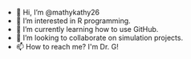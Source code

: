 - 👋 Hi, I’m @mathykathy26
- 👀 I’m interested in R programming.
- 🌱 I’m currently learning how to use GitHub.
- 💞️ I’m looking to collaborate on simulation projects.
- 📫 How to reach me? I'm Dr. G!

<!---
mathykathy26/mathykathy26 is a ✨ special ✨ repository because its `README.md` (this file) appears on your GitHub profile.
You can click the Preview link to take a look at your changes.
--->

